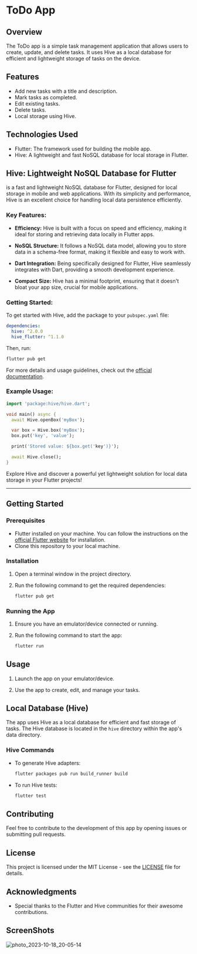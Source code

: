 
# ToDo App

## Overview

The ToDo app is a simple task management application that allows users to create, update, and delete tasks. It uses Hive as a local database for efficient and lightweight storage of tasks on the device.

## Features

- Add new tasks with a title and description.
- Mark tasks as completed.
- Edit existing tasks.
- Delete tasks.
- Local storage using Hive.

## Technologies Used

- Flutter: The framework used for building the mobile app.
- Hive: A lightweight and fast NoSQL database for local storage in Flutter.



## Hive: Lightweight NoSQL Database for Flutter



is a fast and lightweight NoSQL database for Flutter, designed for local storage in mobile and web applications.
With its simplicity and performance, Hive is an excellent choice for handling local data persistence efficiently.

### Key Features:

- **Efficiency:** Hive is built with a focus on speed and efficiency, making it ideal for storing and retrieving data locally in Flutter apps.

- **NoSQL Structure:** It follows a NoSQL data model, allowing you to store data in a schema-free format, making it flexible and easy to work with.

- **Dart Integration:** Being specifically designed for Flutter, Hive seamlessly integrates with Dart, providing a smooth development experience.

- **Compact Size:** Hive has a minimal footprint, ensuring that it doesn't bloat your app size, crucial for mobile applications.

### Getting Started:

To get started with Hive, add the package to your `pubspec.yaml` file:

```yaml
dependencies:
  hive: ^2.0.0
  hive_flutter: ^1.1.0
```

Then, run:

```bash
flutter pub get
```

For more details and usage guidelines, check out the [official documentation](https://docs.hivedb.dev/).

### Example Usage:

```dart
import 'package:hive/hive.dart';

void main() async {
  await Hive.openBox('myBox');

  var box = Hive.box('myBox');
  box.put('key', 'value');

  print('Stored value: ${box.get('key')}');

  await Hive.close();
}
```

Explore Hive and discover a powerful yet lightweight solution for local data storage in your Flutter projects!

---


## Getting Started

### Prerequisites

- Flutter installed on your machine. You can follow the instructions on the [official Flutter website](https://flutter.dev/docs/get-started/install) for installation.
- Clone this repository to your local machine.

### Installation

1. Open a terminal window in the project directory.

2. Run the following command to get the required dependencies:

   ```bash
   flutter pub get
   ```

### Running the App

1. Ensure you have an emulator/device connected or running.

2. Run the following command to start the app:

   ```bash
   flutter run
   ```

## Usage

1. Launch the app on your emulator/device.

2. Use the app to create, edit, and manage your tasks.

## Local Database (Hive)

The app uses Hive as a local database for efficient and fast storage of tasks. The Hive database is located in the `hive` directory within the app's data directory.

### Hive Commands

- To generate Hive adapters:

  ```bash
  flutter packages pub run build_runner build
  ```

- To run Hive tests:

  ```bash
  flutter test
  ```

## Contributing

Feel free to contribute to the development of this app by opening issues or submitting pull requests.

## License

This project is licensed under the MIT License - see the [LICENSE](LICENSE) file for details.

## Acknowledgments

- Special thanks to the Flutter and Hive communities for their awesome contributions.




## ScreenShots



![photo_2023-10-18_20-05-14](https://github.com/aswinmv/todoapp/assets/65582177/ea45ed3b-4fff-45a3-b2d8-6cf1b780769e)




